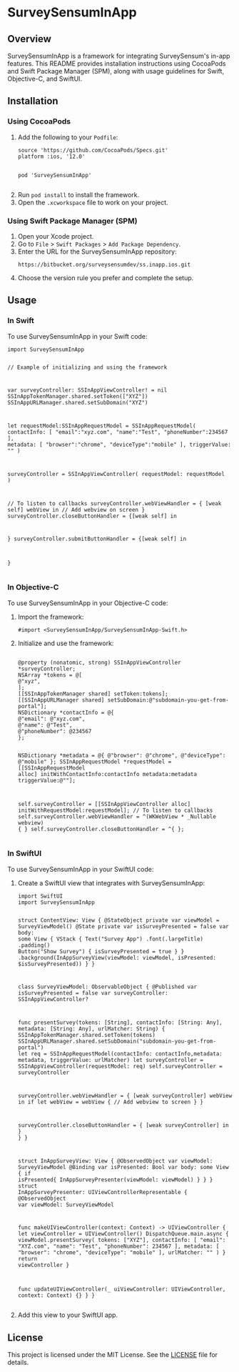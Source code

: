 <!DOCTYPE html>
<html lang="en">
<head>
    <meta charset="UTF-8">
    <meta name="viewport" content="width=device-width, initial-scale=1.0">
</head>
<body>

<h1>SurveySensumInApp</h1>

<h2>Overview</h2>
<p>SurveySensumInApp is a framework for integrating SurveySensum's in-app features. This README provides installation instructions using CocoaPods and Swift Package Manager (SPM), along with usage guidelines for Swift, Objective-C, and SwiftUI.</p>

<h2>Installation</h2>

<h3>Using CocoaPods</h3>
<ol>
    <li>Add the following to your <code>Podfile</code>:</li>
    <pre><code>source 'https://github.com/CocoaPods/Specs.git'
platform :ios, '12.0'

pod 'SurveySensumInApp'</code></pre>
    <li>Run <code>pod install</code> to install the framework.</li>
    <li>Open the <code>.xcworkspace</code> file to work on your project.</li>
</ol>

<h3>Using Swift Package Manager (SPM)</h3>
<ol>
    <li>Open your Xcode project.</li>
    <li>Go to <code>File</code> &gt; <code>Swift Packages</code> &gt; <code>Add Package Dependency</code>.</li>
    <li>Enter the URL for the SurveySensumInApp repository:</li>
    <pre><code>https://bitbucket.org/surveysensumdev/ss.inapp.ios.git</code></pre>
    <li>Choose the version rule you prefer and complete the setup.</li>
</ol>

<h2>Usage</h2>

<h3>In Swift</h3>
<p>To use SurveySensumInApp in your Swift code:</p>
<pre><code>import SurveySensumInApp


// Example of initializing and using the framework

var surveyController: SSInAppViewController! = nil
SSInAppTokenManager.shared.setToken(["XYZ"])
SSInAppURLManager.shared.setSubDomain("XYZ")

let requestModel:SSInAppRequestModel = SSInAppRequestModel(
contactInfo: [
"email":"xyz.com",
"name":"Test",
"phoneNumber":234567
],
metadata: [
"browser":"chrome",
"deviceType":"mobile"
],
triggerValue: ""
)

surveyController = SSInAppViewController(
requestModel: requestModel
)

// To listen to callbacks
surveyController.webViewHandler = { [weak self] webView in
 // Add webview on screen
}
surveyController.closeButtonHandler = {[weak self] in

}
surveyController.submitButtonHandler = {[weak self] in

}</code></pre>

<h3>In Objective-C</h3>
<p>To use SurveySensumInApp in your Objective-C code:</p>
<ol>
    <li>Import the framework:</li>
    <pre><code>#import &lt;SurveySensumInApp/SurveySensumInApp-Swift.h&gt;</code></pre>
    <li>Initialize and use the framework:</li>
    <pre><code>
@property (nonatomic, strong) SSInAppViewController *surveyController;
NSArray *tokens = @[
@"xyz",
];
[[SSInAppTokenManager shared] setToken:tokens];
[[SSInAppURLManager shared] setSubDomain:@"subdomain-you-get-from-portal"];
NSDictionary *contactInfo = @{
@"email": @"xyz.com",
@"name": @"Test",
@"phoneNumber": @234567
};

NSDictionary *metadata = @{
@"browser": @"chrome",
@"deviceType": @"mobile"
};
SSInAppRequestModel *requestModel = [[SSInAppRequestModel alloc] initWithContactInfo:contactInfo
metadata:metadata
triggerValue:@""];

self.surveyController = [[SSInAppViewController alloc] initWithRequestModel:requestModel];
// To listen to callbacks
self.surveyController.webViewHandler = ^(WKWebView * _Nullable webview) {
}
self.surveyController.closeButtonHandler = ^{
};
    </code></pre>
</ol>

<h3>In SwiftUI</h3>
<p>To use SurveySensumInApp in your SwiftUI code:</p>
<ol>
    <li>Create a SwiftUI view that integrates with SurveySensumInApp:</li>
    <pre><code>import SwiftUI
import SurveySensumInApp

struct ContentView: View {
@StateObject private var viewModel = SurveyViewModel()
@State private var isSurveyPresented = false
var body: some View {
VStack {
Text("Survey App")
.font(.largeTitle)
.padding()
Button("Show Survey") {
isSurveyPresented = true
}
}
.background(InAppSurveyView(viewModel: viewModel, isPresented: $isSurveyPresented))
}
}

class SurveyViewModel: ObservableObject {
@Published var isSurveyPresented = false
var surveyController: SSInAppViewController?

func presentSurvey(tokens: [String], contactInfo: [String: Any], metadata: [String: Any], urlMatcher: String) {
SSInAppTokenManager.shared.setToken(tokens)
SSInAppURLManager.shared.setSubDomain("subdomain-you-get-from-portal")
let req = SSInAppRequestModel(contactInfo: contactInfo,metadata: metadata, triggerValue: urlMatcher)
let surveyController = SSInAppViewController(requestModel: req)
self.surveyController = surveyController

surveyController.webViewHandler = { [weak surveyController] webView in
if let webView = webView {
// Add webview to screen
}
}

surveyController.closeButtonHandler = { [weak surveyController] in
}
}
}

struct InAppSurveyView: View {
@ObservedObject var viewModel: SurveyViewModel
@Binding var isPresented: Bool
var body: some View {
if isPresented{
InAppSurveyPresenter(viewModel: viewModel)
}
}
}
struct InAppSurveyPresenter: UIViewControllerRepresentable {
@ObservedObject var viewModel: SurveyViewModel

func makeUIViewController(context: Context) -> UIViewController {
let viewController = UIViewController()
DispatchQueue.main.async {
viewModel.presentSurvey(
tokens: ["XYZ"],
contactInfo: [
"email": "XYZ.com",
"name": "Test",
"phoneNumber": 234567
],
metadata: [
"browser": "chrome",
"deviceType": "mobile"
],
urlMatcher: ""
)
}
return viewController
}

func updateUIViewController(_ uiViewController: UIViewController, context: Context) {}
}
}</code></pre>
    <li>Add this view to your SwiftUI app.</li>
</ol>

<h2>License</h2>
<p>This project is licensed under the MIT License. See the <a href="LICENSE">LICENSE</a> file for details.</p>

</body>
</html>
